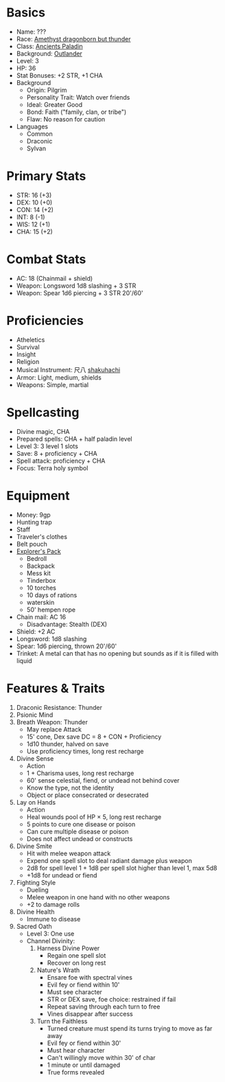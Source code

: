# Basics
- Name: ???
- Race: [Amethyst dragonborn but thunder](https://5e.tools/races.html#dragonborn%20(gem)_ftd)
- Class: [Ancients Paladin](https://5e.tools/classes.html#paladin_phb,state:sub-ancients-phb=b1)
- Background: [Outlander](https://5e.tools/backgrounds.html#outlander_phb)
- Level: 3
- HP: 36
- Stat Bonuses: +2 STR, +1 CHA
- Background
    - Origin: Pilgrim
    - Personality Trait: Watch over friends
    - Ideal: Greater Good
    - Bond: Faith ("family, clan, or tribe")
    - Flaw: No reason for caution
- Languages
    - Common
    - Draconic
    - Sylvan 

# Primary Stats
- STR: 16 (+3)
- DEX: 10 (+0)
- CON: 14 (+2)
- INT: 8 (-1)
- WIS: 12 (+1)
- CHA: 15 (+2)

# Combat Stats
- AC: 18 (Chainmail + shield)
- Weapon: Longsword 1d8 slashing + 3 STR
- Weapon: Spear 1d6 piercing + 3 STR 20'/60'

# Proficiencies
- Atheletics
- Survival
- Insight
- Religion
- Musical Instrument: 尺八 [shakuhachi](https://en.wikipedia.org/wiki/Shakuhachi)
- Armor: Light, medium, shields
- Weapons: Simple, martial

# Spellcasting
- Divine magic, CHA
- Prepared spells: CHA + half paladin level
- Level 3: 3 level 1 slots
- Save: 8 + proficiency + CHA
- Spell attack: proficiency + CHA
- Focus: Terra holy symbol

# Equipment
- Money: 9gp
- Hunting trap
- Staff
- Traveler's clothes
- Belt pouch
- [Explorer's Pack](https://5e.tools/items.html#explorer's%20pack_phb)
    - Bedroll
    - Backpack
    - Mess kit
    - Tinderbox
    - 10 torches
    - 10 days of rations
    - waterskin
    - 50' hempen rope
- Chain mail: AC 16
    - Disadvantage: Stealth (DEX)
- Shield: +2 AC
- Longsword: 1d8 slashing
- Spear: 1d6 piercing, thrown 20'/60'
- Trinket: A metal can that has no opening but sounds as if it is filled with liquid

# Features & Traits
1. Draconic Resistance: Thunder
2. Psionic Mind
4. Breath Weapon: Thunder
    * May replace Attack
    * 15' cone, Dex save DC = 8 + CON + Proficiency
    * 1d10 thunder, halved on save
    * Use proficiency times, long rest recharge
5. Divine Sense
    * Action
    * 1 + Charisma uses, long rest recharge
    * 60' sense celestial, fiend, or undead not behind cover
    * Know the type, not the identity
    * Object or place consecrated or desecrated
6. Lay on Hands
    * Action
    * Heal wounds pool of HP × 5, long rest recharge
    * 5 points to cure one disease or poison
    * Can cure multiple disease or poison
    * Does not affect undead or constructs
7. Divine Smite
    * Hit with melee weapon attack
    * Expend one spell slot to deal radiant damage plus weapon
    * 2d8 for spell level 1 + 1d8 per spell slot higher than level 1, max 5d8
    * +1d8 for undead or fiend
8. Fighting Style
    * Dueling
    * Melee weapon in one hand with no other weapons
    * +2 to damage rolls
9. Divine Health
    * Immune to disease
10. Sacred Oath
    * Level 3: One use
    * Channel Divinity:
        1. Harness Divine Power
            * Regain one spell slot
            * Recover on long rest
        2. Nature's Wrath
            * Ensare foe with spectral vines
            * Evil fey or fiend within 10'
            * Must see character
            * STR or DEX save, foe choice: restrained if fail
            * Repeat saving through each turn to free
            * Vines disappear after success
        3. Turn the Faithless
            * Turned creature must spend its turns trying to move as far away
            * Evil fey or fiend within 30'
            * Must hear character
            * Can't willingly move within 30' of char
            * 1 minute or until damaged
            * True forms revealed

